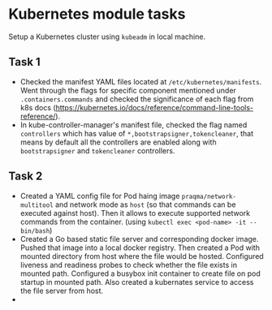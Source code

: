 # Kubernetes module tasks

Setup a Kubernetes cluster using `kubeadm` in local machine.

## Task 1

- Checked the manifest YAML files located at `/etc/kubernetes/manifests`. Went through the flags for specific component mentioned under `.containers.commands` and checked the significance of each flag from k8s docs (https://kubernetes.io/docs/reference/command-line-tools-reference/).
- In kube-controller-manager's manifest file, checked the flag named `controllers` which has value of `*,bootstrapsigner,tokencleaner`, that means by default all the controllers are enabled along with `bootstrapsigner` and `tokencleaner` controllers.

## Task 2

- Created a YAML config file for Pod haing image `praqma/network-multitool` and network mode as `host` (so that commands can be executed against host). Then it allows to execute supported network commands from the container. (using `kubectl exec <pod-name> -it -- bin/bash`)
- Created a Go based static file server and corresponding docker image. Pushed that image into a local docker registry. Then created a Pod with mounted directory from host where the file would be hosted. Configured liveness and readiness probes to check whether the file exists in mounted path. Configured a busybox init container to create file on pod startup in mounted path. Also created a kubernates service to access the file server from host.
- 